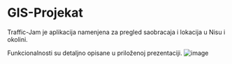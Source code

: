 # GIS-Projekat

Traffic-Jam je aplikacija namenjena za pregled saobracaja i lokacija u Nisu i okolini.

Funkcionalnosti su detaljno opisane u priloženoj prezentaciji.
![image](https://user-images.githubusercontent.com/48297841/222287581-f551446f-bc77-4aac-a9bd-885f87cf418d.png)

